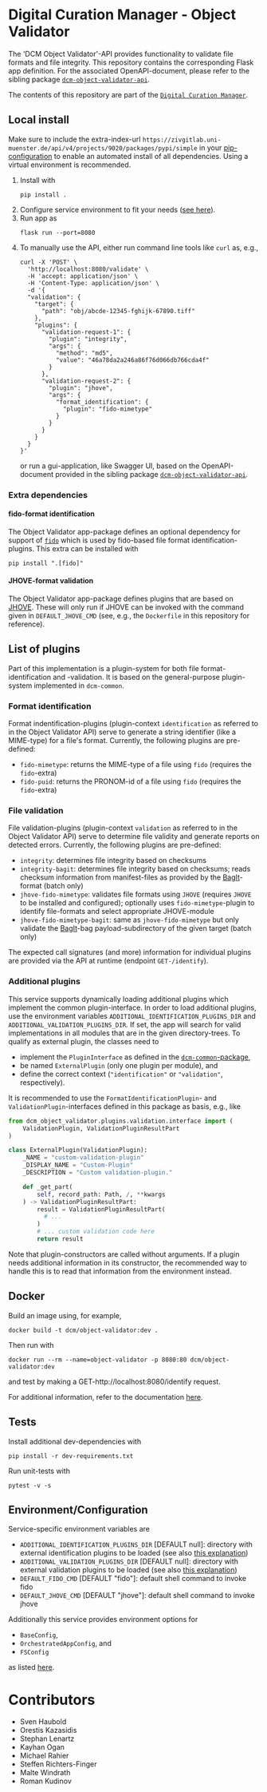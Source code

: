 # Digital Curation Manager - Object Validator

The 'DCM Object Validator'-API provides functionality to validate file formats and file integrity.
This repository contains the corresponding Flask app definition.
For the associated OpenAPI-document, please refer to the sibling package [`dcm-object-validator-api`](https://github.com/lzv-nrw/dcm-object-validator-api).

The contents of this repository are part of the [`Digital Curation Manager`](https://github.com/lzv-nrw/digital-curation-manager).

## Local install
Make sure to include the extra-index-url `https://zivgitlab.uni-muenster.de/api/v4/projects/9020/packages/pypi/simple` in your [pip-configuration](https://pip.pypa.io/en/stable/cli/pip_install/#finding-packages) to enable an automated install of all dependencies.
Using a virtual environment is recommended.

1. Install with
   ```
   pip install .
   ```
1. Configure service environment to fit your needs ([see here](#environmentconfiguration)).
1. Run app as
   ```
   flask run --port=8080
   ```
1. To manually use the API, either run command line tools like `curl` as, e.g.,
   ```
   curl -X 'POST' \
     'http://localhost:8080/validate' \
     -H 'accept: application/json' \
     -H 'Content-Type: application/json' \
     -d '{
     "validation": {
       "target": {
         "path": "obj/abcde-12345-fghijk-67890.tiff"
       },
       "plugins": {
         "validation-request-1": {
           "plugin": "integrity",
           "args": {
             "method": "md5",
             "value": "46a78da2a246a86f76d066db766cda4f"
           }
         },
         "validation-request-2": {
           "plugin": "jhove",
           "args": {
             "format_identification": {
               "plugin": "fido-mimetype"
             }
           }
         }
       }
     }
   }'
   ```
   or run a gui-application, like Swagger UI, based on the OpenAPI-document provided in the sibling package [`dcm-object-validator-api`](https://github.com/lzv-nrw/dcm-object-validator-api).

### Extra dependencies

#### fido-format identification
The Object Validator app-package defines an optional dependency for support of [`fido`](https://github.com/openpreserve/fido) which is used by fido-based file format identification-plugins.
This extra can be installed with
```
pip install ".[fido]"
```

#### JHOVE-format validation
The Object Validator app-package defines plugins that are based on [JHOVE](https://github.com/openpreserve/jhove).
These will only run if JHOVE can be invoked with the command given in `DEFAULT_JHOVE_CMD` (see, e.g., the `Dockerfile` in this repository for reference).

## List of plugins
Part of this implementation is a plugin-system for both file format-identification and -validation.
It is based on the general-purpose plugin-system implemented in `dcm-common`.

### Format identification
Format indentification-plugins (plugin-context `identification` as referred to in the Object Validator API) serve to generate a string identifier (like a MIME-type) for a file's format.
Currently, the following plugins are pre-defined:
* `fido-mimetype`: returns the MIME-type of a file using `fido` (requires the `fido`-extra)
* `fido-puid`: returns the PRONOM-id of a file using `fido` (requires the `fido`-extra)

### File validation
File validation-plugins (plugin-context `validation` as referred to in the Object Validator API) serve to determine file validity and generate reports on detected errors.
Currently, the following plugins are pre-defined:
* `integrity`: determines file integrity based on checksums
* `integrity-bagit`: determines file integrity based on checksums; reads checksum information from manifest-files as provided by the [BagIt](https://datatracker.ietf.org/doc/html/rfc8493)-format (batch only)
* `jhove-fido-mimetype`: validates file formats using `JHOVE` (requires `JHOVE` to be installed and configured); optionally uses `fido-mimetype`-plugin to identify file-formats and select appropriate JHOVE-module
* `jhove-fido-mimetype-bagit`: same as `jhove-fido-mimetype` but only validate the [BagIt](https://datatracker.ietf.org/doc/html/rfc8493)-bag payload-subdirectory of the given target (batch only)

The expected call signatures (and more) information for individual plugins are provided via the API at runtime (endpoint `GET-/identify`).

### Additional plugins
This service supports dynamically loading additional plugins which implement the common plugin-interface.
In order to load additional plugins, use the environment variables `ADDITIONAL_IDENTIFICATION_PLUGINS_DIR` and `ADDITIONAL_VALIDATION_PLUGINS_DIR`.
If set, the app will search for valid implementations in all modules that are in the given directory-trees.
To qualify as external plugin, the classes need to
* implement the `PluginInterface` as defined in the [`dcm-common`-package](https://github.com/lzv-nrw/dcm-common),
* be named `ExternalPlugin` (only one plugin per module), and
* define the correct context (`"identification"` or `"validation"`, respectively).

It is recommended to use the `FormatIdentificationPlugin`- and `ValidationPlugin`-interfaces defined in this package as basis, e.g., like
```python
from dcm_object_validator.plugins.validation.interface import (
    ValidationPlugin, ValidationPluginResultPart
)

class ExternalPlugin(ValidationPlugin):
    _NAME = "custom-validation-plugin"
    _DISPLAY_NAME = "Custom-Plugin"
    _DESCRIPTION = "Custom validation-plugin."

    def _get_part(
        self, record_path: Path, /, **kwargs
    ) -> ValidationPluginResultPart:
        result = ValidationPluginResultPart(
          # ...
        )
        # ... custom validation code here
        return result
```
Note that plugin-constructors are called without arguments. If a plugin needs additional information in its constructor, the recommended way to handle this is to read that information from the environment instead.

## Docker
Build an image using, for example,
```
docker build -t dcm/object-validator:dev .
```
Then run with
```
docker run --rm --name=object-validator -p 8080:80 dcm/object-validator:dev
```
and test by making a GET-http://localhost:8080/identify request.

For additional information, refer to the documentation [here](https://github.com/lzv-nrw/digital-curation-manager).

## Tests
Install additional dev-dependencies with
```
pip install -r dev-requirements.txt
```
Run unit-tests with
```
pytest -v -s
```

## Environment/Configuration
Service-specific environment variables are
* `ADDITIONAL_IDENTIFICATION_PLUGINS_DIR` [DEFAULT null]: directory with external identification plugins to be loaded (see also [this explanation](#additional-plugins))
* `ADDITIONAL_VALIDATION_PLUGINS_DIR` [DEFAULT null]: directory with external validation plugins to be loaded (see also [this explanation](#additional-plugins))
* `DEFAULT_FIDO_CMD` [DEFAULT "fido"]: default shell command to invoke fido
* `DEFAULT_JHOVE_CMD` [DEFAULT "jhove"]: default shell command to invoke jhove

Additionally this service provides environment options for
* `BaseConfig`,
* `OrchestratedAppConfig`, and
* `FSConfig`

as listed [here](https://github.com/lzv-nrw/dcm-common#app-configuration).

# Contributors
* Sven Haubold
* Orestis Kazasidis
* Stephan Lenartz
* Kayhan Ogan
* Michael Rahier
* Steffen Richters-Finger
* Malte Windrath
* Roman Kudinov
